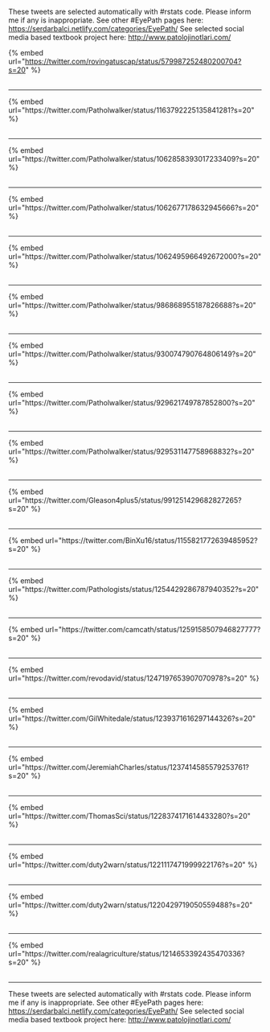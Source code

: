 

These tweets are selected automatically with #rstats code. Please inform me if any is inappropriate.
See other #EyePath pages here: https://serdarbalci.netlify.com/categories/EyePath/ 
See selected social media based textbook project here: http://www.patolojinotlari.com/

{% embed url="https://twitter.com/rovingatuscap/status/579987252480200704?s=20" %}<br>
<br>
<hr>
{% embed url="https://twitter.com/Patholwalker/status/1163792225135841281?s=20" %}<br>
<br>
<hr>
{% embed url="https://twitter.com/Patholwalker/status/1062858393017233409?s=20" %}<br>
<br>
<hr>
{% embed url="https://twitter.com/Patholwalker/status/1062677178632945666?s=20" %}<br>
<br>
<hr>
{% embed url="https://twitter.com/Patholwalker/status/1062495966492672000?s=20" %}<br>
<br>
<hr>
{% embed url="https://twitter.com/Patholwalker/status/986868955187826688?s=20" %}<br>
<br>
<hr>
{% embed url="https://twitter.com/Patholwalker/status/930074790764806149?s=20" %}<br>
<br>
<hr>
{% embed url="https://twitter.com/Patholwalker/status/929621749787852800?s=20" %}<br>
<br>
<hr>
{% embed url="https://twitter.com/Patholwalker/status/929531147758968832?s=20" %}<br>
<br>
<hr>
{% embed url="https://twitter.com/Gleason4plus5/status/991251429682827265?s=20" %}<br>
<br>
<hr>
{% embed url="https://twitter.com/BinXu16/status/1155821772639485952?s=20" %}<br>
<br>
<hr>
{% embed url="https://twitter.com/Pathologists/status/1254429286787940352?s=20" %}<br>
<br>
<hr>
{% embed url="https://twitter.com/camcath/status/1259158507946827777?s=20" %}<br>
<br>
<hr>
{% embed url="https://twitter.com/revodavid/status/1247197653907070978?s=20" %}<br>
<br>
<hr>
{% embed url="https://twitter.com/GilWhitedale/status/1239371616297144326?s=20" %}<br>
<br>
<hr>
{% embed url="https://twitter.com/JeremiahCharles/status/1237414585579253761?s=20" %}<br>
<br>
<hr>
{% embed url="https://twitter.com/ThomasSci/status/1228374171614433280?s=20" %}<br>
<br>
<hr>
{% embed url="https://twitter.com/duty2warn/status/1221117471999922176?s=20" %}<br>
<br>
<hr>
{% embed url="https://twitter.com/duty2warn/status/1220429719050559488?s=20" %}<br>
<br>
<hr>
{% embed url="https://twitter.com/realagriculture/status/1214653392435470336?s=20" %}<br>
<br>
<hr>


These tweets are selected automatically with #rstats code. Please inform me if any is inappropriate.
See other #EyePath pages here: https://serdarbalci.netlify.com/categories/EyePath/ 
See selected social media based textbook project here: http://www.patolojinotlari.com/
